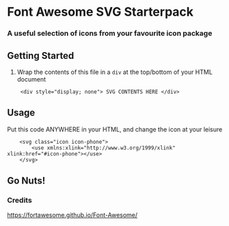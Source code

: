 # Font Awesome SVG Starterpack

### A useful selection of icons from your favourite icon package

## Getting Started

1. Wrap the contents of this file in a `div` at the top/bottom of your HTML document

        <div style="display; none"> SVG CONTENTS HERE </div>

## Usage
Put this code ANYWHERE in your HTML, and change the icon at your leisure

        <svg class="icon icon-phone">
            <use xmlns:xlink="http://www.w3.org/1999/xlink" xlink:href="#icon-phone"></use>
        </svg>

## Go Nuts!

### Credits

https://fortawesome.github.io/Font-Awesome/
